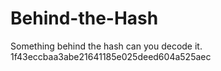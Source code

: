 # Behind-the-Hash

Something behind the hash can you decode it. 1f43eccbaa3abe21641185e025deed604a525aec




